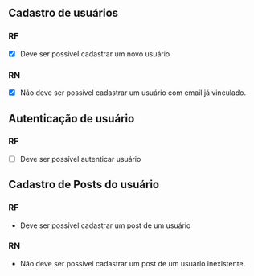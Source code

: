 ## Cadastro de usuários

### RF
- [X] Deve ser possível cadastrar um novo usuário

### RN
- [X] Não deve ser possível cadastrar um usuário com email já vinculado.

## Autenticação de usuário

### RF

- [ ] Deve ser possível autenticar usuário

## Cadastro de Posts do usuário

### RF
- Deve ser possível cadastrar um post de um usuário

### RN
- Não deve ser possível cadastrar um post de um usuário inexistente.